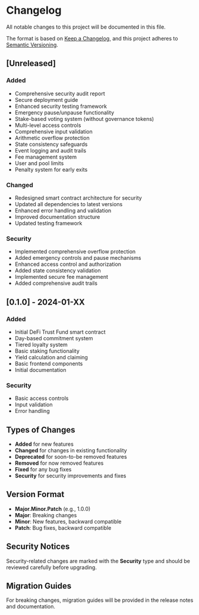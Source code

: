 # Changelog

All notable changes to this project will be documented in this file.

The format is based on [Keep a Changelog](https://keepachangelog.com/en/1.0.0/),
and this project adheres to [Semantic Versioning](https://semver.org/spec/v2.0.0.html).

## [Unreleased]

### Added
- Comprehensive security audit report
- Secure deployment guide
- Enhanced security testing framework
- Emergency pause/unpause functionality
- Stake-based voting system (without governance tokens)
- Multi-level access controls
- Comprehensive input validation
- Arithmetic overflow protection
- State consistency safeguards
- Event logging and audit trails
- Fee management system
- User and pool limits
- Penalty system for early exits

### Changed
- Redesigned smart contract architecture for security
- Updated all dependencies to latest versions
- Enhanced error handling and validation
- Improved documentation structure
- Updated testing framework

### Security
- Implemented comprehensive overflow protection
- Added emergency controls and pause mechanisms
- Enhanced access control and authorization
- Added state consistency validation
- Implemented secure fee management
- Added comprehensive audit trails

## [0.1.0] - 2024-01-XX

### Added
- Initial DeFi Trust Fund smart contract
- Day-based commitment system
- Tiered loyalty system
- Basic staking functionality
- Yield calculation and claiming
- Basic frontend components
- Initial documentation

### Security
- Basic access controls
- Input validation
- Error handling

## Types of Changes

- **Added** for new features
- **Changed** for changes in existing functionality
- **Deprecated** for soon-to-be removed features
- **Removed** for now removed features
- **Fixed** for any bug fixes
- **Security** for security improvements and fixes

## Version Format

- **Major.Minor.Patch** (e.g., 1.0.0)
- **Major**: Breaking changes
- **Minor**: New features, backward compatible
- **Patch**: Bug fixes, backward compatible

## Security Notices

Security-related changes are marked with the **Security** type and should be reviewed carefully before upgrading.

## Migration Guides

For breaking changes, migration guides will be provided in the release notes and documentation.
